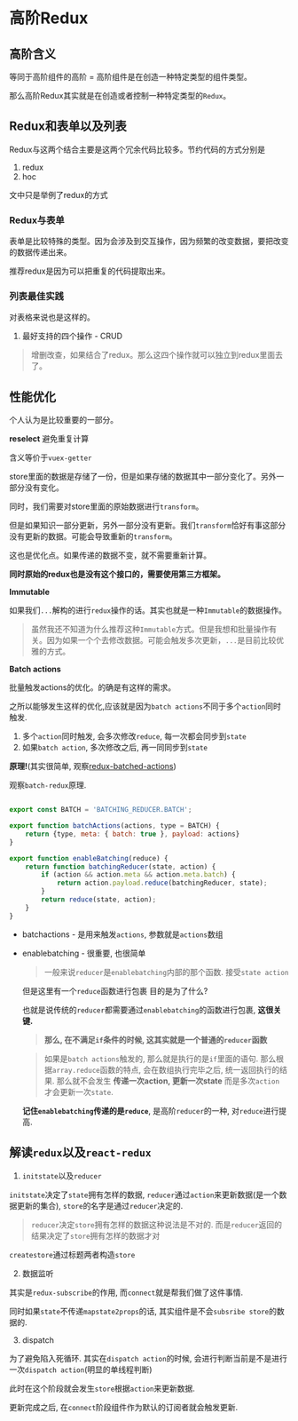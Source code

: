 # 高阶Redux

## 高阶含义

等同于高阶组件的高阶 = 高阶组件是在创造一种特定类型的组件类型。

那么高阶Redux其实就是在创造或者控制一种特定类型的`Redux`。

## Redux和表单以及列表

Redux与这两个结合主要是这两个冗余代码比较多。节约代码的方式分别是

1. redux
2. hoc

文中只是举例了redux的方式

### Redux与表单

表单是比较特殊的类型。因为会涉及到交互操作，因为频繁的改变数据，要把改变的数据传递出来。

推荐redux是因为可以把重复的代码提取出来。

### 列表最佳实践

对表格来说也是这样的。

1. 最好支持的四个操作 - CRUD
  > 增删改查，如果结合了redux。那么这四个操作就可以独立到redux里面去了。

## **性能优化**

个人认为是比较重要的一部分。

**reselect** 避免重复计算

含义等价于`vuex-getter`

store里面的数据是存储了一份，但是如果存储的数据其中一部分变化了。另外一部分没有变化。

同时，我们需要对store里面的原始数据进行`transform`。

但是如果知识一部分更新，另外一部分没有更新。我们`transform`恰好有事这部分没有更新的数据。可能会导致重新的`transform`。

这也是优化点。如果传递的数据不变，就不需要重新计算。

**同时原始的redux也是没有这个接口的，需要使用第三方框架。**

**Immutable**

如果我们`...`解构的进行`redux`操作的话。其实也就是一种`Immutable`的数据操作。

> 虽然我还不知道为什么推荐这种`Immutable`方式。但是我想和批量操作有关。因为如果一个个去修改数据。可能会触发多次更新，`...`是目前比较优雅的方式。

**Batch actions**

批量触发actions的优化。的确是有这样的需求。

之所以能够发生这样的优化,应该就是因为`batch actions`不同于多个`action`同时触发. 

1. 多个`action`同时触发, 会多次修改`reduce`, 每一次都会同步到`state`
2. 如果`batch action`, 多次修改之后, 再一同同步到`state`

**原理!**(其实很简单, 观察[redux-batched-actions](https://github.com/tshelburne/redux-batched-actions/blob/master/src/index.js))

观察`batch-redux`原理.

```js

export const BATCH = 'BATCHING_REDUCER.BATCH';

export function batchActions(actions, type = BATCH) {
	return {type, meta: { batch: true }, payload: actions}
}

export function enableBatching(reduce) {
	return function batchingReducer(state, action) {
		if (action && action.meta && action.meta.batch) {
			return action.payload.reduce(batchingReducer, state);
		}
		return reduce(state, action);
	}
}
```

* batchactions - 是用来触发`actions`, 参数就是`actions`数组
* enablebatching - 很重要, 也很简单

    > 一般来说`reducer`是`enablebatching`内部的那个函数. 接受`state action`

    但是这里有一个`reduce`函数进行包裹 目的是为了什么?

    也就是说传统的`reducer`都需要通过`enablebatching`的函数进行包裹, **这很关键.**
    
    > **那么, 在不满足`if`条件的时候, 这其实就是一个普通的`reducer`函数**

    > 如果是`batch actions`触发的, 那么就是执行的是`if`里面的语句. 那么根据`array.reduce`函数的特点, 会在数组执行完毕之后, 统一返回执行的结果. 那么就不会发生 **传递一次action, 更新一次state** 而是多次`action` 才会更新一次`state`.

    **记住`enablebatching`传递的是`reduce`**, 是高阶`reducer`的一种, 对`reduce`进行提高.
    

## 解读`redux`以及`react-redux`

1. `initstate`以及`reducer`

`initstate`决定了`state`拥有怎样的数据, `reducer`通过`action`来更新数据(是一个数据更新的集合), `store`的名字是通过`reducer`决定的.

> `reducer`决定`store`拥有怎样的数据这种说法是不对的. 而是`reducer`返回的结果决定了`store`拥有怎样的数据才对

`createstore`通过标题两者构造`store`

2. 数据监听

其实是`redux-subscribe`的作用, 而`connect`就是帮我们做了这件事情.

同时如果`state`不传递`mapstate2props`的话, 其实组件是不会`subsribe store`的数据的.

3. dispatch

为了避免陷入死循环. 其实在`dispatch action`的时候, 会进行判断当前是不是进行一次`dispatch action`(明显的单线程判断)

此时在这个阶段就会发生`store`根据`action`来更新数据.

更新完成之后, 在`connect`阶段组件作为默认的订阅者就会触发更新.
